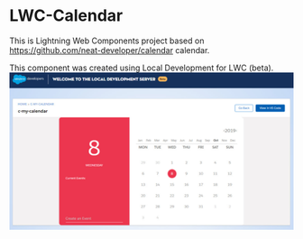# LWC-Calendar

This is Lightning Web Components project based on https://github.com/neat-developer/calendar calendar. 

This component was created using Local Development for LWC (beta).
![LWC](LWC_Local.jpg)

